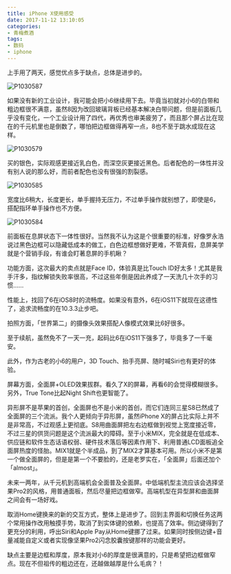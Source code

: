 ```yaml
---
title: iPhone X使用感受
date: 2017-11-12 13:10:05
categories:
- 青梅煮酒
tags:
- 数码
- iphone
---
```

上手用了两天，感觉优点多于缺点，总体是进步的。

![P1030587](https://wx4.sinaimg.cn/large/006tNbRwly1fwvwxh8lvvj31kw16ohdv.jpg)

如果没有新的工业设计，我可能会把小6继续用下去。毕竟当初就对小6的白带和粗边框很不满意，虽然8因为改回玻璃背板已经基本解决白带问题，但是前面板几乎没有变化，一个工业设计用了四代，再优秀也审美疲劳了，而且那个屏占比在现在的千元机里也是倒数了，哪怕把边框做得再窄一点，8也不至于跳水成现在这样。
    
![P1030579](https://wx2.sinaimg.cn/large/006tNbRwly1fwvwxoqh8rj31kw16ohdv.jpg)

买的银色，实际观感更接近乳白色，而深空灰更接近黑色。后者配色的一体性并没有别人说的那么好，而前者配色也没有很强的割裂感。

![P1030585](https://wx1.sinaimg.cn/large/006tNbRwly1fwvwxy4xfyj31kw16ob2b.jpg)

宽度比6稍大，长度更长，单手握持无压力，不过单手操作就别想了，即使是6，搭配指环单手操作也不方便。

![P1030584](https://wx4.sinaimg.cn/large/006tNbRwly1fwvwy2ob4ej31kw16ob2b.jpg)

前面板在息屏状态下一体性很好。当然我不认为这是个很重要的标准，好像罗永浩说过黑色边框可以隐藏低成本的做工，白色边框想做好更难，不管真假，息屏美学就是个营销手段，有谁会盯著息屏的手机瞅？

功能方面，这次最大的卖点就是Face ID，体验真是比Touch ID好太多！尤其是我手汗多，指纹解锁失败率很高，不过这些年倒是因此养成了一天洗几十次手的习惯……

性能上，找回了6在iOS8时的流畅度。如果没有意外，6在iOS11下就现在这德性了，追求流畅度的在10.3.3止步吧。

拍照方面，「世界第二」的摄像头效果搭配人像模式效果比6好很多。

至于续航，虽然免不了一天一充，起码比6在iOS11下强多了，毕竟多了一千毫安。

此外，作为古老的小6的用户，3D Touch、抬手亮屏、随时喊Siri也有更好的体验。

屏幕方面，全面屏+OLED效果拔群。看久了X的屏幕，再看6的会觉得模糊很多。另外，True Tone比起Night Shift也更智能了。

异形屏不是苹果的首创，全面屏也不是小米的首创，而它们连同三星S8已然成了全面屏的三个流派。我个人更倾向于异形屏，虽然iPhone X的屏占比实际上并不是非常高，不过观感上更彻底。S8用曲面屏把左右边框做到视觉上宽度接近零，不过三星的供货问题是这个流派最大的障碍。至于小米MIX，完全就是在低成本、供应链和软件生态话语权弱、硬件技术落后等因素作用下、利用普通LCD面板追全面屏热度的怪胎。MIX1就是个半成品，到了MIX2才算基本可用。所以小米不是第一个做全面屏的，但是是第一个不要脸的，还是老罗实在，「全面屏」后面还加个「almost」。

未来一两年，从千元机到高端机会全面普及全面屏。中低端机型主流应该会选择坚果Pro2的风格，用普通面板，然后尽量把边框做窄。高端机型在异型屏和曲面屏之间会有一场好戏。

取消Home键换来的新的交互方式，整体上是进步了。回到主界面和切换任务这两个常用操作改用触摸手势，取消了到实体键的依赖，也提高了效率。侧边键得到了更充分的利用，呼出Siri和Apple Pay从Home键挪了过来。如果同时按侧边键+音量减能自定义或者实现像坚果Pro2闪念胶囊按键那样的功能会更好。

缺点主要是边框和厚度，原本我对小6的厚度是很满意的，只是希望把边框做窄点。现在不但祖传的粗边还在，还越做越厚是什么毛病？！

